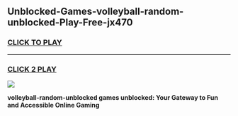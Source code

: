 
## Unblocked-Games-volleyball-random-unblocked-Play-Free-jx470
<h3>
<a href="https://premium76.site?title=volleyball-random-unblocked&ref=10A">CLICK TO PLAY</a></h3>
<hr>

<h3>
<a href="https://premium76.site?title=volleyball-random-unblocked&ref=10A">CLICK 2 PLAY</a>
  
</h3>

<a href="https://premium76.site?title=volleyball-random-unblocked&ref=10A"><img src="https://clearcache.store/games.png"></a>


**volleyball-random-unblocked games unblocked: Your Gateway to Fun and Accessible Online Gaming**
